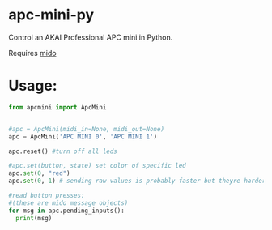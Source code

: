 # apc-mini-py
Control an AKAI Professional APC mini in Python.

Requires [mido](https://github.com/mido/mido)

# Usage:
```python
from apcmini import ApcMini


#apc = ApcMini(midi_in=None, midi_out=None)
apc = ApcMini('APC MINI 0', 'APC MINI 1')

apc.reset() #turn off all leds

#apc.set(button, state) set color of specific led
apc.set(0, "red")
apc.set(0, 1) # sending raw values is probably faster but theyre harder to remember.

#read button presses:
#(these are mido message objects)
for msg in apc.pending_inputs():
  print(msg)
```

